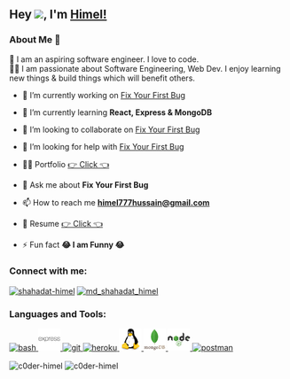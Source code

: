 ## Hey <img src="https://github.com/TheDudeThatCode/TheDudeThatCode/blob/master/Assets/Hi.gif" width="29px">, I'm [Himel!](https://c0der-himel.github.io/myPortfolio/)

### About Me 🚀
🚀 I am an aspiring software engineer. I love to code. </br>
👨‍💻  I am passionate about Software Engineering, Web Dev. I enjoy learning new things & build things which will benefit others.</br>

- 🔭 I’m currently working on [Fix Your First Bug](https://github.com/c0der-himel/fix-your-first-bug.git)

- 🌱 I’m currently learning **React, Express & MongoDB**

- 👯 I’m looking to collaborate on [Fix Your First Bug](https://github.com/c0der-himel/fix-your-first-bug.git)

- 🤝 I’m looking for help with [Fix Your First Bug](https://github.com/c0der-himel/fix-your-first-bug.git)

- 👨‍💻 Portfolio [👉 Click 👈](https://c0der-himel.github.io/myPortfolio/)

- 💬 Ask me about **Fix Your First Bug**

- 📫 How to reach me **himel777hussain@gmail.com**

- 📄 Resume [👉 Click 👈](https://drive.google.com/file/d/15UmADkBCC0st2CctX0SaeaKWHTUUVRZv/view)

- ⚡ Fun fact **😂 I am Funny 😂**

<h3 align="left">Connect with me:</h3>
<p align="left">
<a href="https://linkedin.com/in/shahadat-himel" target="blank"><img align="center" src="https://cdn.jsdelivr.net/npm/simple-icons@3.0.1/icons/linkedin.svg" alt="shahadat-himel" height="30" width="40" /></a>
<a href="https://instagram.com/md_shahadat_himel" target="blank"><img align="center" src="https://cdn.jsdelivr.net/npm/simple-icons@3.0.1/icons/instagram.svg" alt="md_shahadat_himel" height="30" width="40" /></a>
</p>

<h3 align="left">Languages and Tools:</h3>
<p align="left"> <a href="https://www.gnu.org/software/bash/" target="_blank"> <img src="https://www.vectorlogo.zone/logos/gnu_bash/gnu_bash-icon.svg" alt="bash" width="40" height="40"/> </a> <a href="https://expressjs.com" target="_blank"> <img src="https://raw.githubusercontent.com/devicons/devicon/master/icons/express/express-original-wordmark.svg" alt="express" width="40" height="40"/> </a> <a href="https://git-scm.com/" target="_blank"> <img src="https://www.vectorlogo.zone/logos/git-scm/git-scm-icon.svg" alt="git" width="40" height="40"/> </a> <a href="https://heroku.com" target="_blank"> <img src="https://www.vectorlogo.zone/logos/heroku/heroku-icon.svg" alt="heroku" width="40" height="40"/> </a> <a href="https://www.linux.org/" target="_blank"> <img src="https://raw.githubusercontent.com/devicons/devicon/master/icons/linux/linux-original.svg" alt="linux" width="40" height="40"/> </a> <a href="https://www.mongodb.com/" target="_blank"> <img src="https://raw.githubusercontent.com/devicons/devicon/master/icons/mongodb/mongodb-original-wordmark.svg" alt="mongodb" width="40" height="40"/> </a> <a href="https://nodejs.org" target="_blank"> <img src="https://raw.githubusercontent.com/devicons/devicon/master/icons/nodejs/nodejs-original-wordmark.svg" alt="nodejs" width="40" height="40"/> </a> <a href="https://postman.com" target="_blank"> <img src="https://www.vectorlogo.zone/logos/getpostman/getpostman-icon.svg" alt="postman" width="40" height="40"/> </a>
</p>

<p>
  <img align="center" src="https://github-readme-stats.vercel.app/api/top-langs?username=c0der-himel&show_icons=true&locale=en&layout=compact" alt="c0der-himel" />
  <img align="center" src="https://github-readme-streak-stats.herokuapp.com/?user=c0der-himel&" alt="c0der-himel" />
</p>
